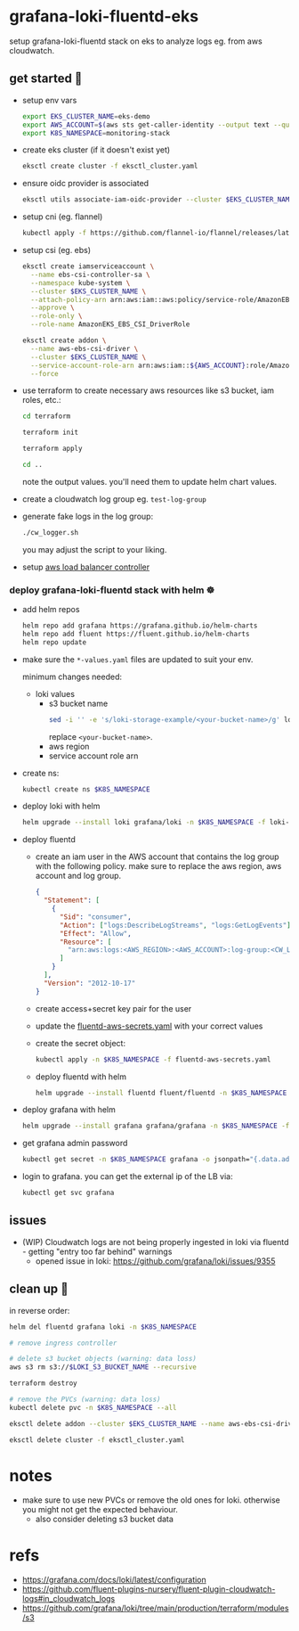 # grafana-loki-fluentd-eks

setup grafana-loki-fluentd stack on eks to analyze logs eg. from aws cloudwatch.

## get started 🚀

- setup env vars

  ```sh
  export EKS_CLUSTER_NAME=eks-demo
  export AWS_ACCOUNT=$(aws sts get-caller-identity --output text --query Account --output text)
  export K8S_NAMESPACE=monitoring-stack
  ```

- create eks cluster (if it doesn't exist yet)

  ```sh
  eksctl create cluster -f eksctl_cluster.yaml
  ```

- ensure oidc provider is associated

  ```sh
  eksctl utils associate-iam-oidc-provider --cluster $EKS_CLUSTER_NAME --approve
  ```

- setup cni (eg. flannel)

  ```sh
  kubectl apply -f https://github.com/flannel-io/flannel/releases/latest/download/kube-flannel.yml
  ```

- setup csi (eg. ebs)

  ```sh
  eksctl create iamserviceaccount \
    --name ebs-csi-controller-sa \
    --namespace kube-system \
    --cluster $EKS_CLUSTER_NAME \
    --attach-policy-arn arn:aws:iam::aws:policy/service-role/AmazonEBSCSIDriverPolicy \
    --approve \
    --role-only \
    --role-name AmazonEKS_EBS_CSI_DriverRole

  eksctl create addon \
    --name aws-ebs-csi-driver \
    --cluster $EKS_CLUSTER_NAME \
    --service-account-role-arn arn:aws:iam::${AWS_ACCOUNT}:role/AmazonEKS_EBS_CSI_DriverRole \
    --force
  ```

- use terraform to create necessary aws resources like s3 bucket, iam roles, etc.:

  ```sh
  cd terraform

  terraform init

  terraform apply

  cd ..
  ```

  note the output values. you'll need them to update helm chart values.

- create a cloudwatch log group eg. `test-log-group`
- generate fake logs in the log group:

  ```sh
  ./cw_logger.sh
  ```

  you may adjust the script to your liking.

- setup [aws load balancer controller](https://docs.aws.amazon.com/eks/latest/userguide/aws-load-balancer-controller.html)

### deploy grafana-loki-fluentd stack with helm ☸️

- add helm repos

  ```sh
  helm repo add grafana https://grafana.github.io/helm-charts
  helm repo add fluent https://fluent.github.io/helm-charts
  helm repo update
  ```

- make sure the `*-values.yaml` files are updated to suit your env.

  minimum changes needed:

  - loki values
    - s3 bucket name
      ```sh
      sed -i '' -e 's/loki-storage-example/<your-bucket-name>/g' loki-values.yaml
      ```
      replace `<your-bucket-name>`.
    - aws region
    - service account role arn

- create ns:

  ```sh
  kubectl create ns $K8S_NAMESPACE
  ```

- deploy loki with helm

  ```sh
  helm upgrade --install loki grafana/loki -n $K8S_NAMESPACE -f loki-values.yaml
  ```

- deploy fluentd

  - create an iam user in the AWS account that contains the log group with the following policy. make sure to replace the aws region, aws account and log group.
    ```json
    {
      "Statement": [
        {
          "Sid": "consumer",
          "Action": ["logs:DescribeLogStreams", "logs:GetLogEvents"],
          "Effect": "Allow",
          "Resource": [
            "arn:aws:logs:<AWS_REGION>:<AWS_ACCOUNT>:log-group:<CW_LOG_GROUP>:*"
          ]
        }
      ],
      "Version": "2012-10-17"
    }
    ```
  - create access+secret key pair for the user
  - update the [fluentd-aws-secrets.yaml](./fluentd-aws-secrets.yaml) with your correct values
  - create the secret object:

    ```sh
    kubectl apply -n $K8S_NAMESPACE -f fluentd-aws-secrets.yaml
    ```

  - deploy fluentd with helm

    ```sh
    helm upgrade --install fluentd fluent/fluentd -n $K8S_NAMESPACE -f fluentd-values.yaml
    ```

- deploy grafana with helm

  ```sh
  helm upgrade --install grafana grafana/grafana -n $K8S_NAMESPACE -f grafana-values.yaml
  ```

- get grafana admin password

  ```sh
  kubectl get secret -n $K8S_NAMESPACE grafana -o jsonpath="{.data.admin-password}" | base64 --decode ; echo
  ```

- login to grafana. you can get the external ip of the LB via:
  ```sh
  kubectl get svc grafana
  ```

## issues

- (WIP) Cloudwatch logs are not being properly ingested in loki via fluentd - getting "entry too far behind" warnings
  - opened issue in loki: https://github.com/grafana/loki/issues/9355

## clean up 🧹

in reverse order:

```sh
helm del fluentd grafana loki -n $K8S_NAMESPACE

# remove ingress controller

# delete s3 bucket objects (warning: data loss)
aws s3 rm s3://$LOKI_S3_BUCKET_NAME --recursive

terraform destroy

# remove the PVCs (warning: data loss)
kubectl delete pvc -n $K8S_NAMESPACE --all

eksctl delete addon --cluster $EKS_CLUSTER_NAME --name aws-ebs-csi-driver

eksctl delete cluster -f eksctl_cluster.yaml
```

# notes

- make sure to use new PVCs or remove the old ones for loki. otherwise you might not get the expected behaviour.
  - also consider deleting s3 bucket data

# refs

- https://grafana.com/docs/loki/latest/configuration
- https://github.com/fluent-plugins-nursery/fluent-plugin-cloudwatch-logs#in_cloudwatch_logs
- https://github.com/grafana/loki/tree/main/production/terraform/modules/s3
